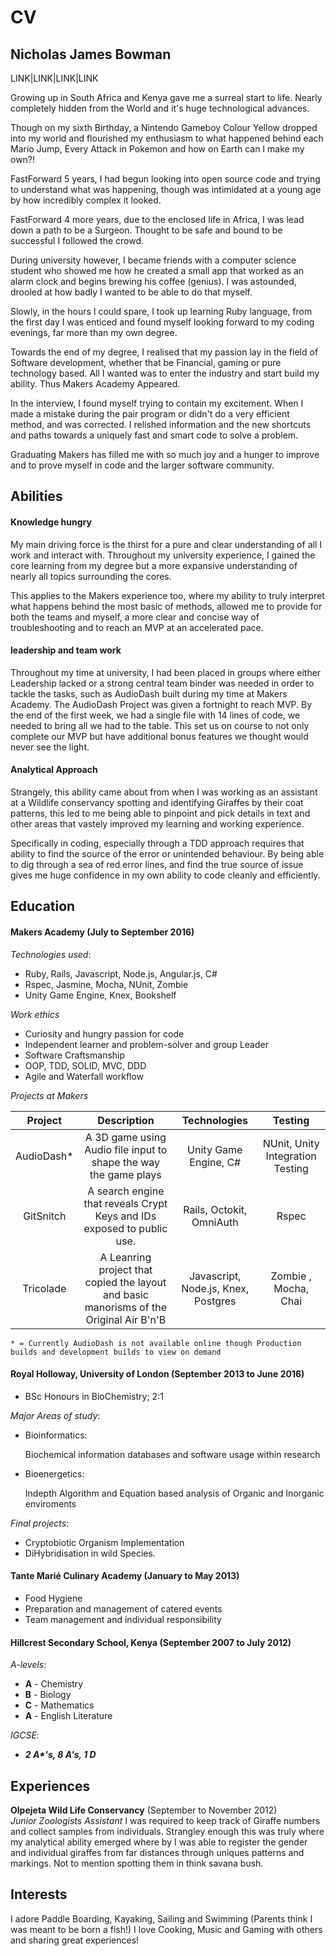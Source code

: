 # CV

## Nicholas James Bowman

LINK|LINK|LINK|LINK

Growing up in South Africa and Kenya gave me a surreal start to life. Nearly completely hidden from the World and it's huge technological advances.

Though on my sixth Birthday, a Nintendo Gameboy Colour Yellow dropped into my world and flourished my enthusiasm to what happened behind each Mario Jump, Every Attack in Pokemon and how on Earth can I make my own?!

FastForward 5 years, I had begun looking into open source code and trying to understand what was happening, though was intimidated at a young age by how incredibly complex it looked.

FastForward 4 more years, due to the enclosed life in Africa, I was lead down a path to be a Surgeon. Thought to be safe and bound to be successful I followed the crowd.

During university however, I became friends with a computer science student who showed me how he created a small app that worked as an alarm clock and begins brewing his coffee (genius). I was astounded, drooled at how badly I wanted to be able to do that myself.

Slowly, in the hours I could spare, I took up learning Ruby language, from the first day I was enticed and found myself looking forward to my coding evenings, far more than my own degree.

Towards the end of my degree, I realised that my passion lay in the field of Software development, whether that be Financial, gaming or pure technology based. All I wanted was to enter the industry and start build my ability. Thus Makers Academy Appeared.

In the interview, I found myself trying to contain my excitement. When I made a mistake during the pair program or didn't do a very efficient method, and was corrected. I relished information and the new shortcuts and paths towards a uniquely fast and smart code to solve a problem.

Graduating Makers has filled me with so much joy and a hunger to improve and to prove myself in code and the larger software community.


## Abilities

#### Knowledge hungry

My main driving force is the thirst for a pure and clear understanding of all I work and interact with. Throughout my university experience, I gained the core learning from my degree but a more expansive understanding of nearly all topics surrounding the cores.

This applies to the Makers experience too, where my ability to truly interpret what happens behind the most basic of methods, allowed me to provide for both the teams and myself, a more clear and concise way of troubleshooting and to reach an MVP at an accelerated pace.

#### leadership and team work

Throughout my time at university, I had been placed in groups where either Leadership lacked or a strong central team binder was needed in order to tackle the tasks, such as AudioDash built during my time at Makers Academy. The AudioDash Project was given a fortnight to reach MVP. By the end of the first week, we had a single file with 14 lines of code, we needed to bring all we had to the table. This set us on course to not only complete our MVP but have additional bonus features we thought would never see the light.

#### Analytical Approach

Strangely, this ability came about from when I was working as an assistant at a Wildlife conservancy spotting and identifying Giraffes by their coat patterns, this led to me being able to pinpoint and pick details in text and other areas that vastely improved my learning and working experience.

Specifically in coding, especially through a TDD approach requires that ability to find the source of the error or unintended behaviour. By being able to dig through a sea of red error lines, and find the true source of issue gives me huge confidence in my own ability to code cleanly and efficiently.

## Education

#### Makers Academy (July to September 2016)

*Technologies used*:
- Ruby, Rails, Javascript, Node.js, Angular.js, C#
- Rspec, Jasmine, Mocha, NUnit, Zombie
- Unity Game Engine, Knex, Bookshelf

*Work ethics*

- Curiosity and hungry passion for code
- Independent learner and problem-solver and group Leader
- Software Craftsmanship
- OOP, TDD, SOLID, MVC, DDD
- Agile and Waterfall workflow

*Projects at Makers*

|  Project      | Description          | Technologies| Testing |
| :-------------:|:-------------:|:-----:|:--:|
| AudioDash*   | A 3D game using Audio file input to shape the way the game plays | Unity Game Engine, C#| NUnit, Unity Integration Testing|
| GitSnitch     | A search engine that reveals Crypt Keys and IDs exposed to public use. | Rails, Octokit, OmniAuth | Rspec |
| Tricolade     | A Leanring project that copied the layout and basic manorisms of the Original Air B'n'B | Javascript, Node.js, Knex, Postgres |Zombie , Mocha, Chai|

`* = Currently AudioDash is not available online though Production builds and development builds to view on demand`


#### Royal Holloway, University of London (September 2013 to June 2016)

- BSc Honours in BioChemistry; 2:1

*Major Areas of study*:

- Bioinformatics:

    Biochemical information databases and software usage within research
- Bioenergetics:

    Indepth Algorithm and Equation based analysis of Organic and Inorganic enviroments

*Final projects*:

- Cryptobiotic Organism Implementation
- DiHybridisation in wild Species.

#### Tante Marié Culinary Academy (January to May 2013)

- Food Hygiene
- Preparation and management of catered events
- Team management and individual responsibility

#### Hillcrest Secondary School, Kenya (September 2007 to July 2012)

*A-levels*:

- **A** - Chemistry
- **B**  - Biology
- **C**  - Mathematics
- **A**  - English Literature

*IGCSE*:

- ***2 A\*'s, 8 A's, 1 D***

## Experiences

**Olpejeta Wild Life Conservancy** (September to November 2012)    
*Junior Zoologists Assistant*
I was required to keep track of Giraffe numbers and collect samples from individuals. Strangley enough this was truly where my analytical ability emerged where by I was able to register the gender and individual giraffes from far distances through uniques patterns and markings. Not to mention spotting them in think savana bush.  

## Interests

I adore Paddle Boarding, Kayaking, Sailing and Swimming (Parents think I was meant to be born a fish!) I love Cooking, Music and Gaming with others and sharing great experiences!
